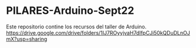 # PILARES-Arduino-Sept22
 Este repositorio contine los recursos del taller de Arduino.
 https://drive.google.com/drive/folders/1IJ7ROyyjvaH7dIfpCJi50kQDuDLnOJmX?usp=sharing